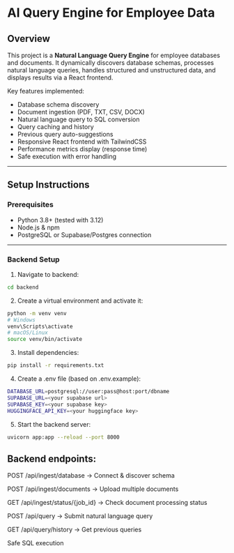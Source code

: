 # AI Query Engine for Employee Data

## Overview

This project is a **Natural Language Query Engine** for employee databases and documents. It dynamically discovers database schemas, processes natural language queries, handles structured and unstructured data, and displays results via a React frontend.

Key features implemented:
- Database schema discovery
- Document ingestion (PDF, TXT, CSV, DOCX)
- Natural language query to SQL conversion
- Query caching and history
- Previous query auto-suggestions
- Responsive React frontend with TailwindCSS
- Performance metrics display (response time)
- Safe execution with error handling

---

## Setup Instructions

### Prerequisites

- Python 3.8+ (tested with 3.12)
- Node.js & npm
- PostgreSQL or Supabase/Postgres connection

---

### Backend Setup

1. Navigate to backend:

```bash
cd backend
```
2. Create a virtual environment and activate it:

```bash
python -m venv venv
# Windows
venv\Scripts\activate
# macOS/Linux
source venv/bin/activate
```

3. Install dependencies:

```bash
pip install -r requirements.txt
```

4. Create a .env file (based on .env.example):

```bash
DATABASE_URL=postgresql://user:pass@host:port/dbname
SUPABASE_URL=<your supabase url>
SUPABASE_KEY=<your supabase key>
HUGGINGFACE_API_KEY=<your huggingface key>
```

5. Start the backend server:

```bash
uvicorn app:app --reload --port 8000
```


## Backend endpoints:

POST /api/ingest/database → Connect & discover schema

POST /api/ingest/documents → Upload multiple documents

GET /api/ingest/status/{job_id} → Check document processing status

POST /api/query → Submit natural language query

GET /api/query/history → Get previous queries




Safe SQL execution
